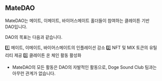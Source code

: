 ## MateDAO
MateDAO는 메이트, 이메이트, 바이어스메이트 홀더들이 참여하는 클레이튼 기반 DAO입니다.

DAO의 목표는 다음과 같습니다.

1️⃣ 메이트, 이메이트, 바이어스메이트의 인플레이션 감소
2️⃣ NFT 및 MIX 토큰의 유틸리티 제공
3️⃣ 클레이튼 온 체인 활동 활성화

* MateDAO의 모든 활동은 DAO의 자발적인 활동으로, Doge Sound Club 팀과는 아무런 관계가 없습니다.
